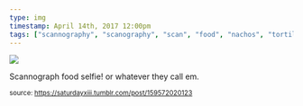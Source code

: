 ```yaml
---
type: img
timestamp: April 14th, 2017 12:00pm
tags: ["scannography", "scanography", "scan", "food", "nachos", "tortilla", "chips", "salsa", "edible", "photography"]
---
```

<img src="https://saturdayxiii.github.io/media/159572020123.png"/>
                                                                                          
Scannograph food selfie! or whatever they call em.
 
                                    
                
                
                
                
                                
<small>source: https://saturdayxiii.tumblr.com/post/159572020123</small>